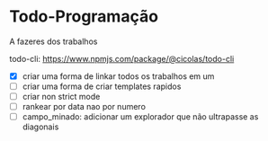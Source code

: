 # Todo-Programação

A fazeres dos trabalhos

todo-cli: https://www.npmjs.com/package/@cicolas/todo-cli
- [x] criar uma forma de linkar todos os trabalhos em um
- [ ] criar uma forma de criar templates rapidos
- [ ] criar non strict mode
- [ ] rankear por data nao por numero
- [ ] campo_minado: adicionar um explorador que não ultrapasse as diagonais